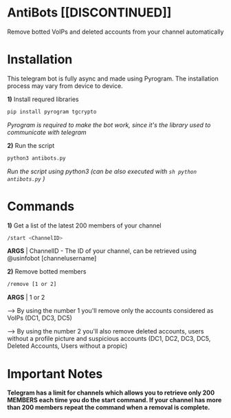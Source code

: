 # AntiBots [[DISCONTINUED]]
Remove botted VoIPs and deleted accounts from your channel automatically

# Installation
This telegram bot is fully async and made using Pyrogram. The installation process may vary from device to device.

**1)** Install requred libraries
```sh
pip install pyrogram tgcrypto
```
_Pyrogram is required to make the bot work, since it's the library used to communicate with telegram_

**2)** Run the script

```sh
python3 antibots.py
```
_Run the script using python3 (can be also executed with ```sh python antibots.py``` )_

# Commands

**1)** Get a list of the latest 200 members of your channel
```sh
/start <ChannelID>
```  
**ARGS** | ChannelID - The ID of your channel, can be retrieved using @usinfobot [channelusername]

**2)** Remove botted members
```sh
/remove [1 or 2]
```  
**ARGS** | 1 or 2
   
   --> By using the number 1 you'll remove only the accounts considered as VoIPs (DC1, DC3, DC5)
   
   --> By using the number 2 you'll also remove deleted accounts, users without a profile picture and suspicious accounts (DC1, DC2, DC3, DC5, Deleted Accounts, Users without a propic)


# Important Notes

**Telegram has a limit for channels which allows you to retrieve only 200 MEMBERS each time you do the start command. If your channel has more than 200 members repeat the command when a removal is complete.**
